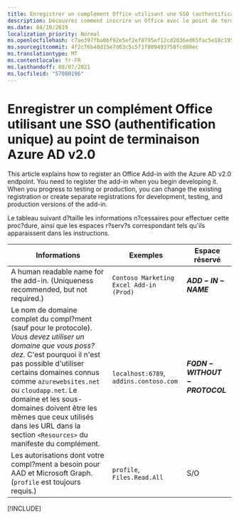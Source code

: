 ```yaml
---
title: Enregistrer un complément Office utilisant une SSO (authentification unique) au point de terminaison Azure AD v2.0
description: Découvrez comment inscrire un Office avec le point de terminaison Azure AD v2.0.
ms.date: 04/10/2019
localization_priority: Normal
ms.openlocfilehash: c7ae397fba0bf92e5ef2ef8795ef12cd2036ed65fac5e18c19521b342998f03f
ms.sourcegitcommit: 4f2c76b48d15e7d03c5c5f1f809493758fcd88ec
ms.translationtype: MT
ms.contentlocale: fr-FR
ms.lasthandoff: 08/07/2021
ms.locfileid: "57080196"
---
```

# <a name="register-an-office-add-in-that-uses-sso-with-the-azure-ad-v20-endpoint"></a>Enregistrer un complément Office utilisant une SSO (authentification unique) au point de terminaison Azure AD v2.0

This article explains how to register an Office Add-in with the Azure AD v2.0 endpoint. You need to register the add-in when you begin developing it. When you progress to testing or production, you can change the existing registration or create separate registrations for development, testing, and production versions of the add-in.

Le tableau suivant d?taille les informations n?cessaires pour effectuer cette proc?dure, ainsi que les espaces r?serv?s correspondant tels qu'ils apparaissent dans les instructions.

|Informations  |Exemples  |Espace réservé  |
|---------|---------|---------|
|A human readable name for the add-in. (Uniqueness recommended, but not required.)|`Contoso Marketing Excel Add-in (Prod)`|**$ADD-IN-NAME$**|
|Le nom de domaine complet du compl?ment (sauf pour le protocole). *Vous devez utiliser un domaine que vous poss?dez.* C'est pourquoi il n'est pas possible d'utiliser certains domaines connus comme `azurewebsites.net` ou `cloudapp.net`. Le domaine et les sous-domaines doivent être les mêmes que ceux utilisés dans les URL dans la section `<Resources>` du manifeste du complément.|`localhost:6789`, `addins.contoso.com`|**$FQDN-WITHOUT-PROTOCOL$**|
|Les autorisations dont votre compl?ment a besoin pour AAD et Microsoft Graph. (`profile` est toujours requis.)|`profile`, `Files.Read.All`|S/O|

[!INCLUDE[](../includes/register-sso-add-in-aad-v2-include.md)]
